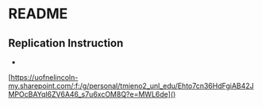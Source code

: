 # README

## Replication Instruction

+ 
[https://uofnelincoln-my.sharepoint.com/:f:/g/personal/tmieno2_unl_edu/Ehto7cn36HdFgiAB42JMPOcBAYql6ZV6A46_s7u6xcOM8Q?e=MWL6de]()